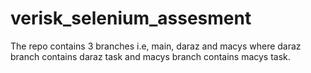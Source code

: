 # verisk_selenium_assesment
The repo contains 3 branches i.e, main, daraz and macys where daraz branch contains daraz task and macys branch contains macys task.
